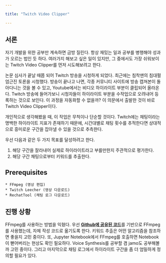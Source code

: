 ```yaml
---

title: "Twitch Video Clipper"

---
```


## 서론
자기 개발을 위한 공부만 계속하면 금방 질린다. 항상 재밌는 일과 공부를 병행해야 성과가 오르는 법인 듯 하다. 
여러가지 해보고 싶은 일이 있지만, 그 중에서도 가장 쉬워보이는 Twitch Video Clipper를 먼저 시도해보려고 한다.

논문 심사가 끝날 때쯤 되어 Twitch 방송을 시청하게 되었다. 최근에는 침착맨의 침대펄 엄근진 토론을 시청했다. 
방송이 끝나고 나면, 각종 커뮤니티 사이트에 방송 캡쳐본이 돌아다니는 것을 볼 수 있고, Youtube에서는 비디오 하이라이트 부분이 클립되어 올라온다. 
Twitch 방송에 들어가보니 시청자들이 하이라이트 부분을 수작업으로 오려내어 등록하는 것으로 보인다. 
이 과정을 자동화할 수 없을까? 이 의문에서 출발한 것이 바로 Twitch Video Clipper이다.

개인적으로 생각해봤을 때, 이 작업은 무척이나 단순할 것이다. Twitch에는 채팅이라는 명백한 하이라이트 지표가 존재하기 때문에, 
시간대별로 채팅 횟수를 추적한다면 상대적으로 흥미로운 구간을 잡아낼 수 있을 것으로 추측한다.

우선 다음과 같은 두 가지 목표를 달성하려고 한다.

1. 해당 구간을 잘라내어 실제로 하이라이트라고 부를만한지 주관적으로 평가한다.
2. 해당 구간 채팅으로부터 키워드를 추출한다.

## Prerequisites
```
* FFmpeg (영상 편집)
* Twitch Leecher (영상 다운로드)
* RechatTool (채팅 로그 다운로드)
```

## 진행 상황
FFmpeg를 사용하는 방법을 익혔다. 우선 [**Github에 공유된 코드**](https://github.com/c0decracker/video-splitter)를 기반으로 FFmpeg를 사용했는데, 
자체 작성 코드로 옮기도록 한다. 키워드 추출은 어떤 알고리즘을 참조하면 좋을지 고민 중이다. 
또, Jupyter Notebook에서 FFmpeg를 호출하면 Notebook이 뻗어버리는 현상도 확인 필요하다.
Voice Synthesis를 공부할 겸 jamo도 공부해볼까 고민 중이다. 
그리고 마지막으로 채팅 로그에서 하이라이트 구간을 좀 더 엄밀하게 정의할 필요가 있다.
